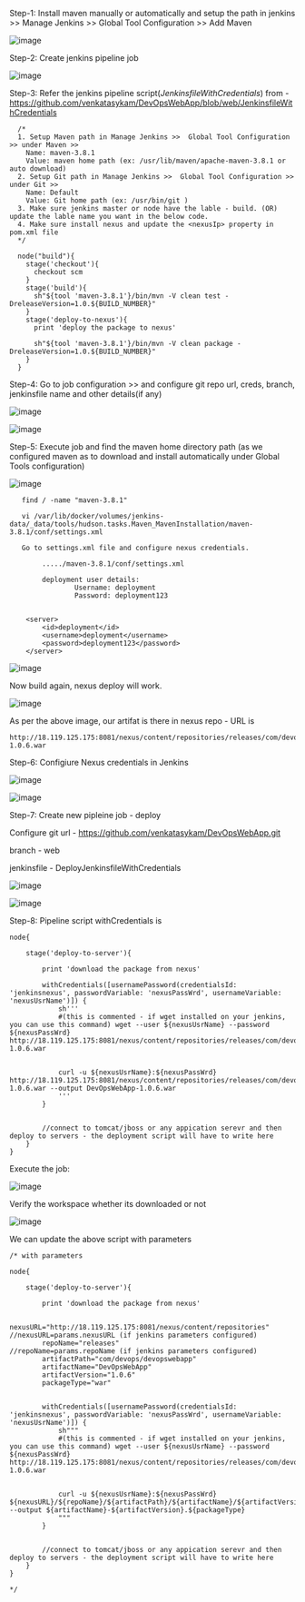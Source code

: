 
Step-1: Install maven manually or automatically and setup the path in jenkins >> Manage Jenkins >> Global Tool Configuration >> Add Maven

![image](https://user-images.githubusercontent.com/24622526/131825465-a157290e-bd5d-4d20-a498-87e7d4d9727d.png)


Step-2: Create jenkins pipeline job

![image](https://user-images.githubusercontent.com/24622526/131824426-084e41a9-e7cf-47a8-bb05-450ba27f082f.png)


Step-3: Refer the jenkins pipeline script(*JenkinsfileWithCredentials*) from - https://github.com/venkatasykam/DevOpsWebApp/blob/web/JenkinsfileWithCredentials

      /*
      1. Setup Maven path in Manage Jenkins >>  Global Tool Configuration >> under Maven >> 
        Name: maven-3.8.1
        Value: maven home path (ex: /usr/lib/maven/apache-maven-3.8.1 or auto download)
      2. Setup Git path in Manage Jenkins >>  Global Tool Configuration >> under Git >> 
        Name: Default
        Value: Git home path (ex: /usr/bin/git )
      3. Make sure jenkins master or node have the lable - build. (OR) update the lable name you want in the below code.
      4. Make sure install nexus and update the <nexusIp> property in pom.xml file
      */

      node("build"){
        stage('checkout'){
          checkout scm
        }
        stage('build'){
          sh"${tool 'maven-3.8.1'}/bin/mvn -V clean test -DreleaseVersion=1.0.${BUILD_NUMBER}"
        }
        stage('deploy-to-nexus'){
          print 'deploy the package to nexus'
          
          sh"${tool 'maven-3.8.1'}/bin/mvn -V clean package -DreleaseVersion=1.0.${BUILD_NUMBER}"
        }
      }

Step-4: Go to job configuration >> and configure git repo url, creds, branch, jenkinsfile name and other details(if any)

![image](https://user-images.githubusercontent.com/24622526/131825948-32ee9e80-378f-48b2-bd80-9d996912e2f0.png)


![image](https://user-images.githubusercontent.com/24622526/131826060-f378101f-ef2e-4e1a-ab34-d2d779b02238.png)


Step-5: Execute job and find the maven home directory path (as we configured maven as to download and install automatically under Global Tools configuration)

![image](https://user-images.githubusercontent.com/24622526/131827223-e5850d6c-adf4-40d7-be21-4a5e13db809d.png)


       find / -name "maven-3.8.1"

       vi /var/lib/docker/volumes/jenkins-data/_data/tools/hudson.tasks.Maven_MavenInstallation/maven-3.8.1/conf/settings.xml

       Go to settings.xml file and configure nexus credentials.

            ...../maven-3.8.1/conf/settings.xml

            deployment user details:
                    Username: deployment
                    Password: deployment123
              
	      
		<server>
			<id>deployment</id>
			<username>deployment</username>
			<password>deployment123</password>
		</server>
     
     
![image](https://user-images.githubusercontent.com/24622526/131828032-fd2c1340-3e8b-48d0-ad52-ad59af0608ad.png)

Now build again, nexus deploy will work.

![image](https://user-images.githubusercontent.com/24622526/131830569-f4b0af72-6565-4fc2-8270-a015f5df89e1.png)


As per the above image, our artifat is there in nexus repo - URL is 

	http://18.119.125.175:8081/nexus/content/repositories/releases/com/devops/devopswebapp/DevOpsWebApp/1.0.6/DevOpsWebApp-1.0.6.war

Step-6: Configiure Nexus credentials in Jenkins

![image](https://user-images.githubusercontent.com/24622526/131828710-d7efa2be-ff00-4e43-83dc-197228e7bf68.png)

![image](https://user-images.githubusercontent.com/24622526/131828895-428ea9ba-10e8-42d9-bd97-59497d9720eb.png)


Step-7: Create new pipleine job - deploy

Configure git url - https://github.com/venkatasykam/DevOpsWebApp.git

branch - web

jenkinsfile - DeployJenkinsfileWithCredentials

![image](https://user-images.githubusercontent.com/24622526/131829176-d4caf327-8ab2-4873-9b77-3eed2a380837.png)


![image](https://user-images.githubusercontent.com/24622526/131829409-a60ba4bd-8f33-4923-9fac-f8ca2b082c3a.png)


Step-8: Pipeline script withCredentials is


	node{

		stage('deploy-to-server'){

			print 'download the package from nexus'

			withCredentials([usernamePassword(credentialsId: 'jenkinsnexus', passwordVariable: 'nexusPassWrd', usernameVariable: 'nexusUsrName')]) {
			    sh'''
				#(this is commented - if wget installed on your jenkins, you can use this command) wget --user ${nexusUsrName} --password ${nexusPassWrd} http://18.119.125.175:8081/nexus/content/repositories/releases/com/devops/devopswebapp/DevOpsWebApp/1.0.6/DevOpsWebApp-1.0.6.war


				curl -u ${nexusUsrName}:${nexusPassWrd} http://18.119.125.175:8081/nexus/content/repositories/releases/com/devops/devopswebapp/DevOpsWebApp/1.0.6/DevOpsWebApp-1.0.6.war --output DevOpsWebApp-1.0.6.war 
			    '''
			}


			//connect to tomcat/jboss or any appication serevr and then deploy to servers - the deployment script will have to write here
		}
	}
	
	
Execute the job: 

![image](https://user-images.githubusercontent.com/24622526/131832661-92a6ce4d-b59f-48b3-acc3-22fa02913bbb.png)


Verify the workspace whether its downloaded or not

![image](https://user-images.githubusercontent.com/24622526/131832706-b53f8c01-2f5f-44e5-9925-053c2f27c4a1.png)


We can update the above script with parameters

	/* with parameters

	node{

		stage('deploy-to-server'){

			print 'download the package from nexus'

			nexusURL="http://18.119.125.175:8081/nexus/content/repositories" //nexusURL=params.nexusURL (if jenkins parameters configured)
			repoName="releases"                                              //repoName=params.repoName (if jenkins parameters configured)
			artifactPath="com/devops/devopswebapp"
			artifactName="DevOpsWebApp"
			artifactVersion="1.0.6"
			packageType="war"


			withCredentials([usernamePassword(credentialsId: 'jenkinsnexus', passwordVariable: 'nexusPassWrd', usernameVariable: 'nexusUsrName')]) {
			    sh"""
				#(this is commented - if wget installed on your jenkins, you can use this command) wget --user ${nexusUsrName} --password ${nexusPassWrd} http://18.119.125.175:8081/nexus/content/repositories/releases/com/devops/devopswebapp/DevOpsWebApp/1.0.6/DevOpsWebApp-1.0.6.war


				curl -u ${nexusUsrName}:${nexusPassWrd} ${nexusURL}/${repoName}/${artifactPath}/${artifactName}/${artifactVersion}/${artifactName}-${artifactVersion}.${packageType} --output ${artifactName}-${artifactVersion}.${packageType} 
			    """
			}


			//connect to tomcat/jboss or any appication serevr and then deploy to servers - the deployment script will have to write here
		}
	}

	*/

